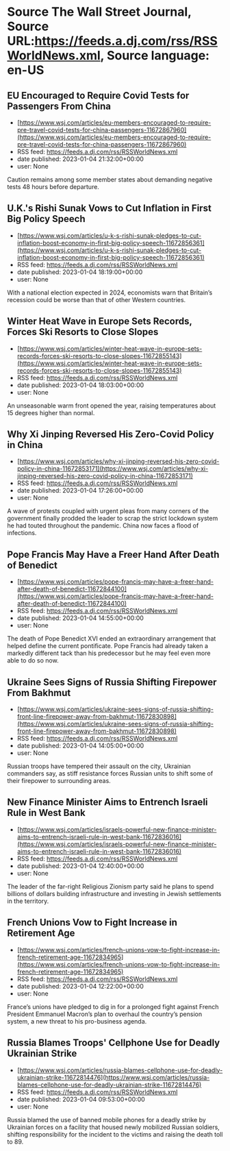 # Source The Wall Street Journal, Source URL:https://feeds.a.dj.com/rss/RSSWorldNews.xml, Source language: en-US

## EU Encouraged to Require Covid Tests for Passengers From China
 - [https://www.wsj.com/articles/eu-members-encouraged-to-require-pre-travel-covid-tests-for-china-passengers-11672867960](https://www.wsj.com/articles/eu-members-encouraged-to-require-pre-travel-covid-tests-for-china-passengers-11672867960)
 - RSS feed: https://feeds.a.dj.com/rss/RSSWorldNews.xml
 - date published: 2023-01-04 21:32:00+00:00
 - user: None

Caution remains among some member states about demanding negative tests 48 hours before departure.

## U.K.'s Rishi Sunak Vows to Cut Inflation in First Big Policy Speech
 - [https://www.wsj.com/articles/u-k-s-rishi-sunak-pledges-to-cut-inflation-boost-economy-in-first-big-policy-speech-11672856361](https://www.wsj.com/articles/u-k-s-rishi-sunak-pledges-to-cut-inflation-boost-economy-in-first-big-policy-speech-11672856361)
 - RSS feed: https://feeds.a.dj.com/rss/RSSWorldNews.xml
 - date published: 2023-01-04 18:19:00+00:00
 - user: None

With a national election expected in 2024, economists warn that Britain’s recession could be worse than that of other Western countries.

## Winter Heat Wave in Europe Sets Records, Forces Ski Resorts to Close Slopes
 - [https://www.wsj.com/articles/winter-heat-wave-in-europe-sets-records-forces-ski-resorts-to-close-slopes-11672855143](https://www.wsj.com/articles/winter-heat-wave-in-europe-sets-records-forces-ski-resorts-to-close-slopes-11672855143)
 - RSS feed: https://feeds.a.dj.com/rss/RSSWorldNews.xml
 - date published: 2023-01-04 18:03:00+00:00
 - user: None

An unseasonable warm front opened the year, raising temperatures about 15 degrees higher than normal.

## Why Xi Jinping Reversed His Zero-Covid Policy in China
 - [https://www.wsj.com/articles/why-xi-jinping-reversed-his-zero-covid-policy-in-china-11672853171](https://www.wsj.com/articles/why-xi-jinping-reversed-his-zero-covid-policy-in-china-11672853171)
 - RSS feed: https://feeds.a.dj.com/rss/RSSWorldNews.xml
 - date published: 2023-01-04 17:26:00+00:00
 - user: None

A wave of protests coupled with urgent pleas from many corners of the government finally prodded the leader to scrap the strict lockdown system he had touted throughout the pandemic. China now faces a flood of infections.

## Pope Francis May Have a Freer Hand After Death of Benedict
 - [https://www.wsj.com/articles/pope-francis-may-have-a-freer-hand-after-death-of-benedict-11672844100](https://www.wsj.com/articles/pope-francis-may-have-a-freer-hand-after-death-of-benedict-11672844100)
 - RSS feed: https://feeds.a.dj.com/rss/RSSWorldNews.xml
 - date published: 2023-01-04 14:55:00+00:00
 - user: None

The death of Pope Benedict XVI ended an extraordinary arrangement that helped define the current pontificate. Pope Francis had already taken a markedly different tack than his predecessor but he may feel even more able to do so now.

## Ukraine Sees Signs of Russia Shifting Firepower From Bakhmut
 - [https://www.wsj.com/articles/ukraine-sees-signs-of-russia-shifting-front-line-firepower-away-from-bakhmut-11672830898](https://www.wsj.com/articles/ukraine-sees-signs-of-russia-shifting-front-line-firepower-away-from-bakhmut-11672830898)
 - RSS feed: https://feeds.a.dj.com/rss/RSSWorldNews.xml
 - date published: 2023-01-04 14:05:00+00:00
 - user: None

Russian troops have tempered their assault on the city, Ukrainian commanders say, as stiff resistance forces Russian units to shift some of their firepower to surrounding areas.

## New Finance Minister Aims to Entrench Israeli Rule in West Bank
 - [https://www.wsj.com/articles/israels-powerful-new-finance-minister-aims-to-entrench-israeli-rule-in-west-bank-11672836016](https://www.wsj.com/articles/israels-powerful-new-finance-minister-aims-to-entrench-israeli-rule-in-west-bank-11672836016)
 - RSS feed: https://feeds.a.dj.com/rss/RSSWorldNews.xml
 - date published: 2023-01-04 12:40:00+00:00
 - user: None

The leader of the far-right Religious Zionism party said he plans to spend billions of dollars building infrastructure and investing in Jewish settlements in the territory.

## French Unions Vow to Fight Increase in Retirement Age
 - [https://www.wsj.com/articles/french-unions-vow-to-fight-increase-in-french-retirement-age-11672834965](https://www.wsj.com/articles/french-unions-vow-to-fight-increase-in-french-retirement-age-11672834965)
 - RSS feed: https://feeds.a.dj.com/rss/RSSWorldNews.xml
 - date published: 2023-01-04 12:22:00+00:00
 - user: None

France’s unions have pledged to dig in for a prolonged fight against French President Emmanuel Macron’s plan to overhaul the country’s pension system, a new threat to his pro-business agenda.

## Russia Blames Troops' Cellphone Use for Deadly Ukrainian Strike
 - [https://www.wsj.com/articles/russia-blames-cellphone-use-for-deadly-ukrainian-strike-11672814476](https://www.wsj.com/articles/russia-blames-cellphone-use-for-deadly-ukrainian-strike-11672814476)
 - RSS feed: https://feeds.a.dj.com/rss/RSSWorldNews.xml
 - date published: 2023-01-04 09:53:00+00:00
 - user: None

Russia blamed the use of banned mobile phones for a deadly strike by Ukrainian forces on a facility that housed newly mobilized Russian soldiers, shifting responsibility for the incident to the victims and raising the death toll to 89.
